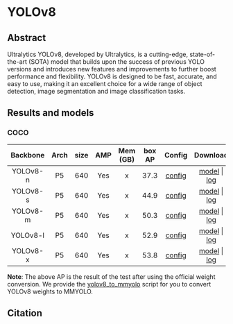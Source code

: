 # YOLOv8

<!-- [ALGORITHM] -->

## Abstract

Ultralytics YOLOv8, developed by Ultralytics, is a cutting-edge, state-of-the-art (SOTA) model that builds upon the success of previous YOLO versions and introduces new features and improvements to further boost performance and flexibility. YOLOv8 is designed to be fast, accurate, and easy to use, making it an excellent choice for a wide range of object detection, image segmentation and image classification tasks.

## Results and models

### COCO

| Backbone | Arch | size | AMP | Mem (GB) | box AP |                                                  Config                                                   |        Download        |
| :------: | :--: | :--: | :-: | :------: | :----: | :-------------------------------------------------------------------------------------------------------: | :--------------------: |
| YOLOv8-n |  P5  | 640  | Yes |    x     |  37.3  | [config](https://github.com/open-mmlab/mmyolo/tree/dev/configs/yolov8/yolov8_n_syncbn_8xb16-500e_coco.py) | [model](x) \| [log](x) |
| YOLOv8-s |  P5  | 640  | Yes |    x     |  44.9  | [config](https://github.com/open-mmlab/mmyolo/tree/dev/configs/yolov8/yolov8_s_syncbn_8xb16-500e_coco.py) | [model](x) \| [log](x) |
| YOLOv8-m |  P5  | 640  | Yes |    x     |  50.3  | [config](https://github.com/open-mmlab/mmyolo/tree/dev/configs/yolov8/yolov8_m_syncbn_8xb16-500e_coco.py) | [model](x) \| [log](x) |
| YOLOv8-l |  P5  | 640  | Yes |    x     |  52.9  | [config](https://github.com/open-mmlab/mmyolo/tree/dev/configs/yolov8/yolov8_l_syncbn_8xb16-300e_coco.py) | [model](x) \| [log](x) |
| YOLOv8-x |  P5  | 640  | Yes |    x     |  53.8  | [config](https://github.com/open-mmlab/mmyolo/tree/dev/configs/yolov8/yolov8_x_syncbn_8xb16-300e_coco.py) | [model](x) \| [log](x) |

**Note**: The above AP is the result of the test after using the official weight conversion. We provide the [yolov8_to_mmyolo](https://github.com/open-mmlab/mmyolo/tree/dev/tools/model_converters/yolov8_to_mmyolo.py) script for you to convert YOLOv8 weights to MMYOLO.

## Citation
